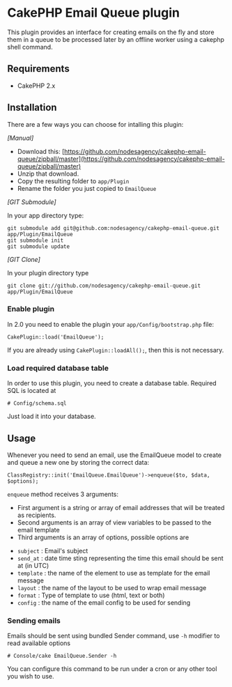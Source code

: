 # CakePHP Email Queue plugin #

This plugin provides an interface for creating emails on the fly and
store them in a queue to be processed later by an offline worker using a
cakephp shell command.

## Requirements ##

* CakePHP 2.x

## Installation ##

There are a few ways you can choose for intalling this plugin:

_[Manual]_

* Download this: [https://github.com/nodesagency/cakephp-email-queue/zipball/master](https://github.com/nodesagency/cakephp-email-queue/zipball/master)
* Unzip that download.
* Copy the resulting folder to `app/Plugin`
* Rename the folder you just copied to `EmailQueue`

_[GIT Submodule]_

In your app directory type:

	git submodule add git@github.com:nodesagency/cakephp-email-queue.git app/Plugin/EmailQueue
	git submodule init
	git submodule update

_[GIT Clone]_

In your plugin directory type

	git clone git://github.com/nodesagency/cakephp-email-queue.git app/Plugin/EmailQueue

### Enable plugin

In 2.0 you need to enable the plugin your `app/Config/bootstrap.php` file:

    CakePlugin::load('EmailQueue');

If you are already using `CakePlugin::loadAll();`, then this is not necessary.

### Load required database table

In order to use this plugin, you need to create a database table.
Required SQL is located at

	# Config/schema.sql

Just load it into your database.

## Usage

Whenever you need to send an email, use the EmailQueue model to create
and queue a new one by storing the correct data:

	ClassRegistry::init('EmailQueue.EmailQueue')->enqueue($to, $data, $options);

`enqueue` method receives 3 arguments:

- First argument is a string or array of email addresses that will be treated as recipients.
- Second arguments is an array of view variables to be passed to the
  email template
- Third arguments is an array of options, possible options are
 * `subject` : Email's subject
 * `send_at` : date time sting representing the time this email should be sent at (in UTC)
 * `template` :  the name of the element to use as template for the email message
 * `layout` : the name of the layout to be used to wrap email message
 * `format` : Type of template to use (html, text or both)
 * `config` : the name of the email config to be used for sending

### Sending emails

Emails should be sent using bundled Sender command, use `-h` modifier to
read available options

	# Console/cake EmailQueue.Sender -h

You can configure this command to be run under a cron or any other tool
you wish to use.
